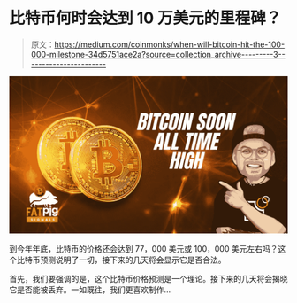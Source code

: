 # 比特币何时会达到 10 万美元的里程碑？

> 原文：<https://medium.com/coinmonks/when-will-bitcoin-hit-the-100-000-milestone-34d5751ace2a?source=collection_archive---------3----------------------->

![](img/e2dc06430f29880ae218dab257dd1bc0.png)

到今年年底，比特币的价格还会达到 77，000 美元或 100，000 美元左右吗？这个比特币预测说明了一切，接下来的几天将会显示它是否合法。

首先，我们要强调的是，这个比特币价格预测是一个理论。接下来的几天将会揭晓它是否能被丢弃。一如既往，我们更喜欢制作…